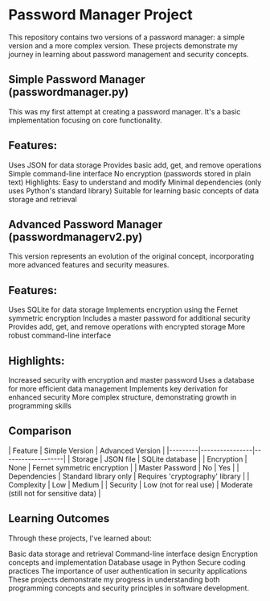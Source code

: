 # Password Manager Project
This repository contains two versions of a password manager: a simple version and a more complex version. These projects demonstrate my journey in learning about password management and security concepts.

## Simple Password Manager (passwordmanager.py)
This was my first attempt at creating a password manager. It's a basic implementation focusing on core functionality.

## Features:
Uses JSON for data storage
Provides basic add, get, and remove operations
Simple command-line interface
No encryption (passwords stored in plain text)
Highlights:
Easy to understand and modify
Minimal dependencies (only uses Python's standard library)
Suitable for learning basic concepts of data storage and retrieval

## Advanced Password Manager (passwordmanagerv2.py)
This version represents an evolution of the original concept, incorporating more advanced features and security measures.

## Features:
Uses SQLite for data storage
Implements encryption using the Fernet symmetric encryption
Includes a master password for additional security
Provides add, get, and remove operations with encrypted storage
More robust command-line interface
## Highlights:
Increased security with encryption and master password
Uses a database for more efficient data management
Implements key derivation for enhanced security
More complex structure, demonstrating growth in programming skills
## Comparison
| Feature | Simple Version | Advanced Version | |---------|----------------|-------------------| | Storage | JSON file | SQLite database | | Encryption | None | Fernet symmetric encryption | | Master Password | No | Yes | | Dependencies | Standard library only | Requires 'cryptography' library | | Complexity | Low | Medium | | Security | Low (not for real use) | Moderate (still not for sensitive data) |

## Learning Outcomes
Through these projects, I've learned about:

Basic data storage and retrieval
Command-line interface design
Encryption concepts and implementation
Database usage in Python
Secure coding practices
The importance of user authentication in security applications
These projects demonstrate my progress in understanding both programming concepts and security principles in software development.